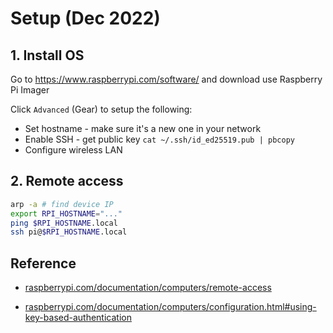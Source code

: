# Setup (Dec 2022)

## 1. Install OS

Go to https://www.raspberrypi.com/software/ and download use Raspberry Pi Imager

Click `Advanced` (Gear) to setup the following:

- Set hostname - make sure it's a new one in your network
- Enable SSH - get public key `cat ~/.ssh/id_ed25519.pub | pbcopy`
- Configure wireless LAN

## 2. Remote access

```sh
arp -a # find device IP
export RPI_HOSTNAME="..."
ping $RPI_HOSTNAME.local
ssh pi@$RPI_HOSTNAME.local
```

## Reference

- [raspberrypi.com/documentation/computers/remote-access](https://www.raspberrypi.com/documentation/computers/remote-access.html#remote-access)

- [raspberrypi.com/documentation/computers/configuration.html#using-key-based-authentication](https://www.raspberrypi.com/documentation/computers/configuration.html#using-key-based-authentication)
